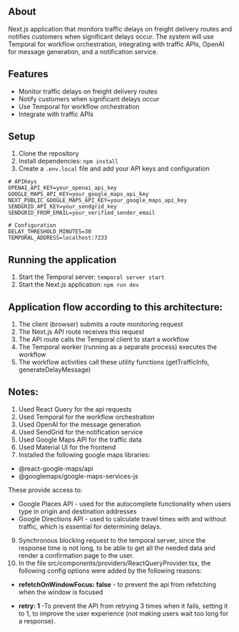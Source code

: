 ## About
Next.js application that monitors traffic delays on freight delivery routes and notifies customers when significant delays occur. The system will use Temporal for workflow orchestration, integrating with traffic APIs, OpenAI for message generation, and a notification service.

## Features
- Monitor traffic delays on freight delivery routes
- Notify customers when significant delays occur
- Use Temporal for workflow orchestration
- Integrate with traffic APIs

## Setup
1. Clone the repository
2. Install dependencies: `npm install`
3. Create a `.env.local` file and add your API keys and configuration

```
# APIKeys
OPENAI_API_KEY=your_openai_api_key
GOOGLE_MAPS_API_KEY=your_google_maps_api_key
NEXT_PUBLIC_GOOGLE_MAPS_API_KEY=your_google_maps_api_key
SENDGRID_API_KEY=your_sendgrid_key
SENDGRID_FROM_EMAIL=your_verified_sender_email

# Configuration
DELAY_THRESHOLD_MINUTES=30
TEMPORAL_ADDRESS=localhost:7233
```

## Running the application
1. Start the Temporal server: `temporal server start`
2. Start the Next.js application: `npm run dev`

## Application flow according to this architecture:

1. The client (browser) submits a route monitoring request
2. The Next.js API route receives this request
3. The API route calls the Temporal client to start a workflow
4. The Temporal worker (running as a separate process) executes the workflow
5. The workflow activities call these utility functions (getTrafficInfo, generateDelayMessage)


## Notes:
1. Used React Query for the api requests
2. Used Temporal for the workflow orchestration
3. Used OpenAI for the message generation
4. Used SendGrid for the notification service
5. Used Google Maps API for the traffic data
6. Used Material UI for the frontend
7. Installed the following google maps libraries:
- @react-google-maps/api
- @googlemaps/google-maps-services-js

These provide access to:
- Google Places API - used for the autocomplete functionality when users type in origin and destination addresses
- Google Directions API - used to calculate travel times with and without traffic, which is essential for determining delays.
9. Synchronous blocking request to the temporal server, since the response time is not long, to be able to get all the needed data and render a confirmation page to the user.
8. In the file src/components/providers/ReactQueryProvider.tsx, the following config options were added by the following reasons:
- **refetchOnWindowFocus: false** - to prevent the api from refetching when the window is focused

- **retry: 1** -To prevent the API from retrying 3 times when it fails, setting it to 1, to improve the user experience (not making users wait too long for a response).





